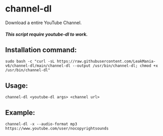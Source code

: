 # channel-dl
Download a entire YouTube Channel.
##### This script require youtube-dl to work.

## Installation command:
```
sudo bash -c "curl -sL https://raw.githubusercontent.com/LeakMania-v6/channel-dl/main/channel-dl --output /usr/bin/channel-dl; chmod +x /usr/bin/channel-dl"
```
## Usage:
```
channel-dl <youtube-dl args> <channel url>
```
## Example:
```
channel-dl -x --audio-format mp3 https://www.youtube.com/user/nocopyrightsounds
```
